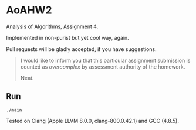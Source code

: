 # AoAHW2
Analysis of Algorithms, Assignment 4.

Implemented in non-purist but yet cool way, again.

Pull requests will be gladly accepted, if you have suggestions.

> I would like to inform you that this particular assignment submission is
> counted as *overcomplex* by assessment authority of the homework.
>
> Neat.

## Run

`./main`

Tested on Clang (Apple LLVM 8.0.0, clang-800.0.42.1) and GCC (4.8.5).
